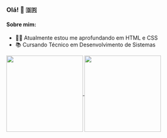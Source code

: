 ### Olá! 👋 🇧🇷

#### Sobre mim:

- 👨‍💻 Atualmente estou me aprofundando em HTML e CSS
- 📚 Cursando Técnico em Desenvolvimento de Sistemas

<a href="https://github.com/muriloconsul">
  <img height=200 align="center" src="https://github-readme-stats.vercel.app/api?username=muriloconsul&show_icons=true&theme=graywhite" />
</a>

<a href="https://github.com/muriloconsul">
  <img height=200 align="center" src="https://github-readme-stats.vercel.app/api/top-langs/?username=muriloconsul&layout=donut&theme=graywhite" />
</a>
